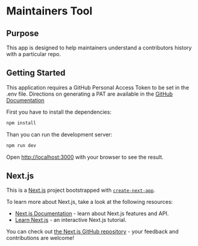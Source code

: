 # Maintainers Tool

## Purpose

This app is designed to help maintainers understand a contributors history with a particular repo.

## Getting Started

This application requires a GitHub Personal Access Token to be set in the .env file.
Directions on generating a PAT are available in the [GitHub Documentation](https://docs.github.com/en/authentication/keeping-your-account-and-data-secure/managing-your-personal-access-tokens#creating-a-personal-access-token-classic)

First you have to install the dependencies:

```bash
npm install
```

Than you can run the development server:

```bash
npm run dev
```

Open [http://localhost:3000](http://localhost:3000) with your browser to see the result.

## Next.js

This is a [Next.js](https://nextjs.org/) project bootstrapped with [`create-next-app`](https://github.com/vercel/next.js/tree/canary/packages/create-next-app).

To learn more about Next.js, take a look at the following resources:

- [Next.js Documentation](https://nextjs.org/docs) - learn about Next.js features and API.
- [Learn Next.js](https://nextjs.org/learn) - an interactive Next.js tutorial.

You can check out [the Next.js GitHub repository](https://github.com/vercel/next.js/) - your feedback and contributions are welcome!
